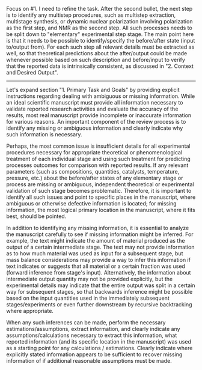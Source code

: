Focus on #1. I need to refine the task. After the second bullet, the next step is to identify any multistep procedures, such as multistep extraction, multistage synthesis, or dynamic nuclear polarization involving polarization as the first step, and NMR as the second step. All such processes needs to be split down to "elementary" experimental step stage. The main point here is that it needs to be possible to identify/specify the before/after state (input to/output from). For each such step all relevant details must be extracted as well, so that theoretical predictions about the after/output could be made whenever possible based on such description and before/input to verify that the reported data is intrinsically consistent, as discussed in "2. Context and Desired Output".

---

Let's expand section "1. Primary Task and Goals" by providing explicit instructions regarding dealing with ambiguous or missing information. While an ideal scientific manuscript must provide all information necessary to validate reported research activities and evaluate the accuracy of the results, most real manuscript provide incomplete or inaccurate information for various reasons. An important component of the review process is to identify any missing or ambiguous information and clearly indicate why such information is necessary.

Perhaps, the most common issue is insufficient details for all experimental procedures necessary for appropriate theoretical or phenomenological treatment of each individual stage and using such treatment for predicting processes outcomes for comparison with reported results. If any relevant parameters (such as compositions, quantities, catalysts, temperature, pressure, etc.) about the before/after states of any elementary stage or process are missing or ambiguous, independent theoretical or experimental validation of such stage becomes problematic. Therefore, it is important to identify all such issues and point to specific places in the manuscript, where ambiguous or otherwise defective information is located; for missing information, the most logical primary location in the manuscript, where it fits best, should be pointed.

In addition to identifying any missing information, it is essential to analyze the manuscript carefully to see if missing information might be inferred. For example, the text might indicate the amount of material produced as the output of a certain intermediate stage. The text may not provide information as to how much material was used as input for a subsequent stage, but mass balance considerations may provide a way to infer this information if text indicates or suggests that all material or a certain fraction was used (forward inference from stage's input). Alternatively, the information about intermediate output quantity may not be provided explicitly, but the experimental details may indicate that the entire output was split in a certain way for subsequent stages, so that backwards inference might be possible based on the input quantities used in the immediately subsequent stages/experiments or even further downstream by recursive backtracking where appropriate.

When any such inferences can be made, perform the necessary estimations/assumptions, extract information, and clearly indicate any assumptions/calculations necessary to extract this information, what reported information (and its specific location in the manuscript) was used as a starting point for any calculations / estimations. Clearly indicate where explicitly stated information appears to be sufficient to recover missing information of if additional reasonable assumptions must be made.
